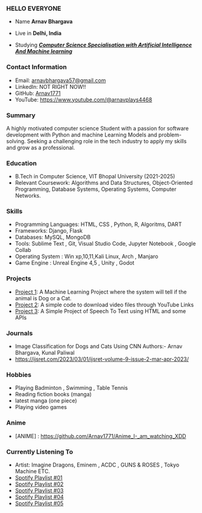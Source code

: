 ### HELLO EVERYONE 

- Name **Arnav Bhargava**

- Live in **Delhi, India**

- Studying [***Computer Science Specialisation with Artificial Intelligence And Machine learning***](https://smkn4palembang.sch.id/)
### Contact Information
- Email: arnavbhargava57@gmail.com
- LinkedIn: NOT RIGHT NOW!!
- GitHub: [Arnav1771](https://github.com/Arnav1771)
- YouTube: https://www.youtube.com/@arnavplays4468

### Summary
A highly motivated computer science Student with a passion for software development with Python and machine Learning Models and problem-solving. Seeking a challenging role in the tech industry to apply my skills and grow as a professional.

### Education
- B.Tech in Computer Science, VIT Bhopal University (2021-2025)
- Relevant Coursework: Algorithms and Data Structures, Object-Oriented Programming, Database Systems, Operating Systems, Computer Networks.

### Skills
- Programming Languages: HTML, CSS , Python,  R, Algoritms, DART
- Frameworks: Django, Flask
- Databases: MySQL, MongoDB 
- Tools: Sublime Text , Git, Visual Studio Code, Jupyter Notebook , Google Collab
- Operating System : Win xp,10,11,Kali Linux, Arch , Manjaro
- Game Engine : Unreal Engine 4,5 , Unity , Godot

### Projects
- [Project 1](https://github.com/Arnav1771/Project-Dogs-Vs-Cats): A Machine Learning Project where the system will tell if the animal is Dog or a Cat.
- [Project 2](https://github.com/Arnav1771/youtube_Video_Downloader): A simple code to download video files through YouTube Links
- [Project 3](https://github.com/Arnav1771/Speech_to_-Text_Project): A Simple Project of Speech To Text using HTML and some APIs

### Journals
- Image Classification for Dogs and Cats Using CNN
Authors:- Arnav Bhargava, Kunal Paliwal
- https://ijsret.com/2023/03/01/ijsret-volume-9-issue-2-mar-apr-2023/



### Hobbies
- Playing Badminton , Swimming , Table Tennis
- Reading fiction books (manga)
- latest manga (one piece)
- Playing video games

### Anime
- [ANIME] : https://github.com/Arnav1771/Anime_I-_am_watching_XDD

### Currently Listening To
- Artist: Imagine Dragons, Eminem , ACDC , GUNS & ROSES , Tokyo Machine ETC.
- [Spotify Playlist #01](https://open.spotify.com/playlist/6F9TDm1Uw7gIOycjEnFihj?si=8ad7c8f7b9fd4563&nd=1)
- [Spotify Playlist #02](https://open.spotify.com/playlist/63m6YlgxtdYzo8kHY8xshS?si=6903cabafbb3466c&nd=1)
- [Spotify Playlist #03](https://open.spotify.com/playlist/2q7xfd5yH97eTmWkPbCdFa?si=8de9a41cdac94c50&nd=1)
- [Spotify Playlist #04](https://open.spotify.com/playlist/1AQLzmkNrvJVAwec9iZSih?si=f982eec371c046df&nd=1)
- [Spotify Playlist #05](https://open.spotify.com/playlist/6SFsPoKuaT8Jsr2dgs6tUZ?si=f9600fa7097f421c&nd=1)
